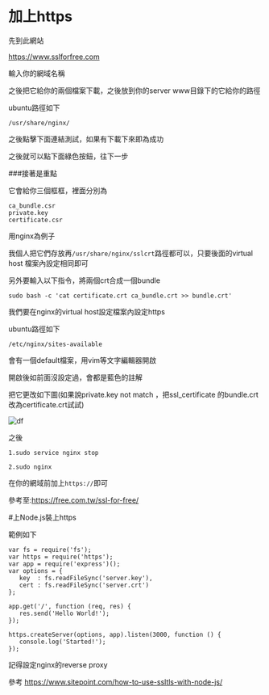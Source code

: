 # 加上https

先到此網站

https://www.sslforfree.com

輸入你的網域名稱

之後把它給你的兩個檔案下載，之後放到你的server www目錄下的它給你的路徑

ubuntu路徑如下

`/usr/share/nginx/`

之後點擊下面連結測試，如果有下載下來即為成功

之後就可以點下面綠色按鈕，往下一步

###接著是重點

它會給你三個框框，裡面分別為
```
ca_bundle.csr 
private.key 
certificate.csr
```
用nginx為例子

我個人把它們存放再`/usr/share/nginx/sslcrt`路徑都可以，只要後面的virtual host 檔案內設定相同即可

另外要輸入以下指令，將兩個crt合成一個bundle
```
sudo bash -c 'cat certificate.crt ca_bundle.crt >> bundle.crt'
```

我們要在nginx的virtual host設定檔案內設定https


ubuntu路徑如下

`/etc/nginx/sites-available`

會有一個default檔案，用vim等文字編輯器開啟


開啟後如前面沒設定過，會都是藍色的註解

把它更改如下圖(如果說private.key not match ，把ssl_certificate 的bundle.crt改為certificate.crt試試)

![df](https://cloud.githubusercontent.com/assets/11001914/17371582/f7e9e9de-59d2-11e6-9929-c00f005eebcb.png)

之後

```
1.sudo service nginx stop

2.sudo nginx
```
在你的網域前加上`https://`即可


參考至:https://free.com.tw/ssl-for-free/


#上Node.js裝上https

範例如下

```
var fs = require('fs');
var https = require('https');
var app = require('express')();
var options = {
   key  : fs.readFileSync('server.key'),
   cert : fs.readFileSync('server.crt')
};

app.get('/', function (req, res) {
   res.send('Hello World!');
});

https.createServer(options, app).listen(3000, function () {
   console.log('Started!');
});
```

記得設定nginx的reverse proxy

參考
https://www.sitepoint.com/how-to-use-ssltls-with-node-js/